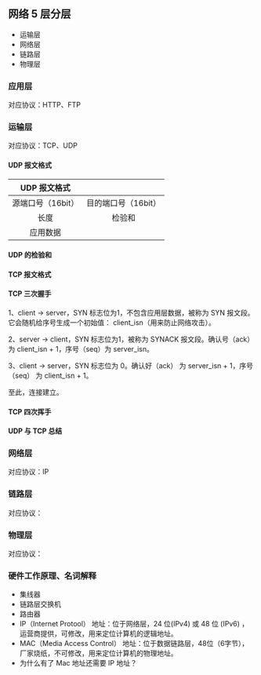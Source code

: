 ## 网络 5 层分层
* 运输层
* 网络层
* 链路层
* 物理层

### 应用层
对应协议：HTTP、FTP

### 运输层
对应协议：TCP、UDP

#### UDP 报文格式
|   UDP 报文格式| |
|  :----:  |:----:  |
| 源端口号（16bit） | 目的端口号（16bit） |
| 长度  | 检验和 |
| 应用数据 |
   
#### UDP 的检验和

#### TCP 报文格式

#### TCP 三次握手

1、client -> server，SYN 标志位为1，不包含应用层数据，被称为 SYN 报文段。它会随机给序号生成一个初始值： client_isn（用来防止网络攻击）。

2、server -> client，SYN 标志位为1，被称为 SYNACK 报文段。确认号（ack）为 client_isn + 1，序号（seq）为 server_isn。

3、client -> server，SYN 标志位为 0。确认好（ack） 为 server_isn + 1，序号（seq） 为  client_isn + 1。

至此，连接建立。

#### TCP 四次挥手

#### UDP 与 TCP 总结


### 网络层
对应协议：IP


### 链路层
对应协议：

### 物理层
对应协议：



### 硬件工作原理、名词解释
* 集线器
* 链路层交换机
* 路由器
* IP（Internet Protool） 地址：位于网络层，24 位(IPv4) 或 48 位 (IPv6) ，运营商提供，可修改，用来定位计算机的逻辑地址。
* MAC（Media Access Control） 地址：位于数据链路层，48位（6字节），厂家烧纸，不可修改，用来定位计算机的物理地址。
* 为什么有了 Mac 地址还需要 IP 地址？
